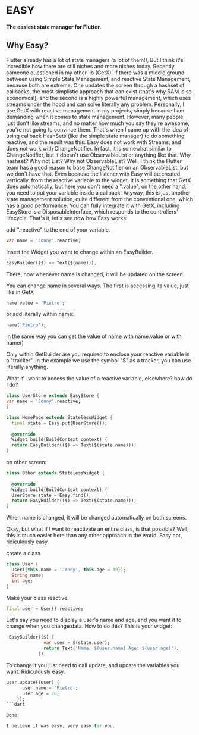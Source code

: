 # EASY

**The easiest state manager for Flutter.**

## Why Easy?

Flutter already has a lot of state managers (a lot of them!), But I think it's incredible how there are still niches and more niches today.
Recently someone questioned in my other lib (GetX), if there was a middle ground between using Simple State Management, and reactive State Management, because both are extreme. One updates the screen through a hashset of callbacks, the most simplistic approach that can exist (that's why RAM is so economical), and the second is a highly powerful management, which uses streams under the hood and can solve literally any problem.
Personally, I use GetX with reactive management in my projects, simply because I am demanding when it comes to state management. However, many people just don't like streams, and no matter how much you say they're awesome, you're not going to convince them.
That's when I came up with the idea of ​​using callback HashSets (like the simple state manager) to do something reactive, and the result was this.
Easy does not work with Streams, and does not work with ChangeNotifier.
In fact, it is somewhat similar to ChangeNotifier, but it doesn't use ObservableList or anything like that.
Why hashset? Why not List? Why not ObservableList?
Well, I think the Flutter team has a good reason to base ChangeNotifier on an ObservableList, but we don't have that. Even because the listener with Easy will be created vertically, from the reactive variable to the widget.
It is something that GetX does automatically, but here you don't need a ".value", on the other hand, you need to put your variable inside a callback.
Anyway, this is just another state management solution, quite different from the conventional one, which has a good performance.
You can fully integrate it with GetX, including EasyStore is a DisposableInterface, which responds to the controllers' lifecycle. That's it, let's see now how Easy works:


add ".reactive" to the end of your variable.

```dart
var name = 'Jonny'.reactive;
```

Insert the Widget you want to change within an EasyBuilder.
```dart
EasyBuilder(($) => Text($(name))),
```

There, now whenever name is changed, it will be updated on the screen.

You can change name in several ways.
The first is accessing its value, just like in GetX

```dart
name.value = 'Pietro';
```
or add literally within name:

```dart
name('Pietro');
```

in the same way you can get the value of name with name.value or with name()

Only within GetBuilder are you required to enclose your reactive variable in a "tracker".
In the example we use the symbol "$" as a tracker, you can use literally anything.


What if I want to access the value of a reactive variable, elsewhere? how do I do?

```dart
class UserStore extends EasyStore {
var name = 'Jonny'.reactive;
}

class HomePage extends StatelessWidget {
  final state = Easy.put(UserStore());
  
  @override
  Widget build(BuildContext context) {
  return EasyBuilder(($) => Text($(state.name)));
}  
```
on other screen:
```dart
class Other extends StatelessWidget {
 
  @override
  Widget build(BuildContext context) {
  UserStore state = Easy.find();
  return EasyBuilder(($) => Text($(state.name)));
}  
```
When name is changed, it will be changed automatically on both screens.

Okay, but what if I want to reactivate an entire class, is that possible?
Well, this is much easier here than any other approach in the world. Easy not, ridiculously easy.

create a class

```dart
class User {
  User({this.name = 'Jonny', this.age = 18});
  String name;
  int age;
}


```

Make your class reactive.

```dart
final user = User().reactive;
```

Let's say you need to display a user's name and age, and you want it to change when you change data. How to do this?
This is your widget:
```dart
 EasyBuilder(($) {
              var user = $(state.user);
              return Text('Name: ${user.name} Age: ${user.age}');
            }),
```

To change it you just need to call update, and update the variables you want. Ridiculously easy.

```dart
user.update((user) {
      user.name = 'Pietro';
      user.age = 16;
    });
```dart

Done!

I believe it was easy, very easy for you.



